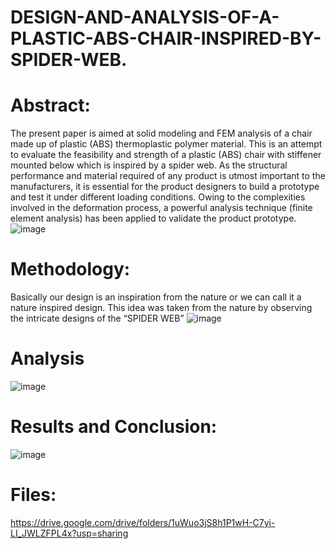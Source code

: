 # DESIGN-AND-ANALYSIS-OF-A-PLASTIC-ABS-CHAIR-INSPIRED-BY-SPIDER-WEB.
# Abstract:
The present paper is aimed at solid modeling and FEM analysis of a chair made 
up of plastic (ABS) thermoplastic polymer material. This is an attempt to 
evaluate the feasibility and strength of a plastic (ABS) chair with stiffener 
mounted below which is inspired by a spider web. As the structural 
performance and material required of any product is utmost important to the 
manufacturers, it is essential for the product designers to build a prototype and 
test it under different loading conditions. Owing to the complexities involved in 
the deformation process, a powerful analysis technique (finite element analysis) 
has been applied to validate the product prototype.
![image](https://user-images.githubusercontent.com/120801447/210050529-22e9d070-9eaf-4ee7-8404-3296f5513fda.png)
# Methodology: 
Basically our design is an inspiration from the nature or we can call it a nature 
inspired design. This idea was taken from the nature by observing the intricate 
designs of the “SPIDER WEB”
![image](https://user-images.githubusercontent.com/120801447/210050648-bd2005a5-67b6-457a-a35f-b202f6572cce.png)
# Analysis
![image](https://user-images.githubusercontent.com/120801447/210051476-bc70f874-4e6c-476c-9d3a-ce7dd1e9970e.png)

# Results and Conclusion:
![image](https://user-images.githubusercontent.com/120801447/210051311-04961f3a-a5f7-4c4e-bf45-1f815348e964.png)
# Files:
https://drive.google.com/drive/folders/1uWuo3jS8h1P1wH-C7yi-LI_JWLZFPL4x?usp=sharing
